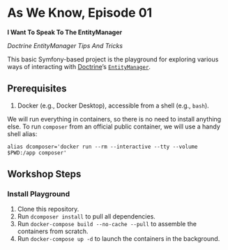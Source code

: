 # As We Know, Episode 01

**I Want To Speak To The EntityManager**

_Doctrine EntityManager Tips And Tricks_

This basic Symfony-based project is the playground for exploring various ways of interacting with [Doctrine](https://symfony.com/doc/current/doctrine.html)’s [`EntityManager`](https://www.doctrine-project.org/projects/doctrine-orm/en/2.8/tutorials/getting-started.html#obtaining-the-entitymanager).

## Prerequisites

1. Docker (e.g., Docker Desktop), accessible from a shell (e.g., `bash`).

We will run everything in containers, so there is no need to install anything else.
To run `composer` from an official public container, we will use a handy shell alias:

```shell
alias dcomposer='docker run --rm --interactive --tty --volume $PWD:/app composer'
```

## Workshop Steps

### Install Playground

1. Clone this repository.
2. Run `dcomposer install` to pull all dependencies.
3. Run `docker-compose build --no-cache --pull` to assemble the containers from scratch.
4. Run `docker-compose up -d` to launch the containers in the background.
